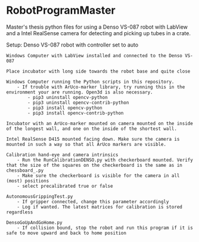 # RobotProgramMaster
Master's thesis python files for using a Denso VS-087 robot with LabView and a Intel RealSense camera for detecting and picking up tubes in a crate.

Setup:
    Denso VS-087 robot with controller set to auto

    Windows Computer with LabView installed and connected to the Denso VS-087

    Place incubator with long side towards the robot base and quite close

    Windows Computer running the Python scripts in this repository. 
        - If trouble with ArUco-marker library, try running this in the environment your are running. Open3d is also necessary.
            - pip3 uninstall opencv-python
            - pip3 uninstall opencv-contrib-python
            - pip3 install opencv-python
            - pip3 install opencv-contrib-python

    Incubator with an ArUco-marker mounted on camera mounted on the inside of the longest wall, and one on the inside of the shortest wall. 

    Intel RealSense D415 mounted facing down. Make sure the camera is mounted in such a way so that all ArUco markers are visible.

    Calibration hand-eye and camera intrinsics
        - Run the RunCalibrationDENSO.py with checkerboard mounted. Verify that the size of the squares on the checkerboard is the same as in chessboard_.py
        - Make sure the checkerboard is visible for the camera in all (most) positions
        - select precalibrated true or false

    AutonomousGrippingTest.py
        - If gripper connected, change this parameter accordingly
        - Log if wanted. The latest matrices for calibration is stored regardless 

    DensoGoUpAndGoHome.py
        - If collision bound, stop the robot and run this program if it is safe to move upward and back to home position

    


    